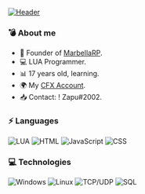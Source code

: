 [![Header](https://i.imgur.com/e3bZzqv.png)](https://www.marbellarp.es/)

### 💣 About me

- 🌴 Founder of [MarbellaRP](https://discord.gg/marbellarp). 
- 💻 LUA Programmer.
- 📊 17 years old, learning.
- 🌍 My [CFX Account](https://forum.cfx.re/u/elzapu02). 
- 📥 Contact: ! Zapu#2002.


### ⚡ Languages

![LUA](https://img.shields.io/badge/-Lua-000?&logo=lua&logoColor=2C2D72)
![HTML](https://img.shields.io/badge/-HTML-000?&logo=html5)
![JavaScript](https://img.shields.io/badge/-JavaScript-000?&logo=JavaScript&logoColor=ddc508)
![CSS](https://img.shields.io/badge/-CSS-000?&logo=css3&logoColor=007ACC)


### 💻 Technologies

![Windows](https://img.shields.io/badge/-Windows-000?&logo=windows&logoColor=0052CC)
![Linux](https://img.shields.io/badge/-Linux-000?&logo=Linux&logoColor=FCC624)
![TCP/UDP](https://img.shields.io/badge/-TCP%2FIP-000?&logo=Cisco)
![SQL](https://img.shields.io/badge/-SQL-000?&logo=MySQL&logoColor=4479A1)


